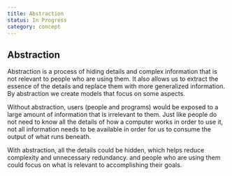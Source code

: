 ```yaml
---
title: Abstraction
status: In Progress
category: concept
---
```

## Abstraction

Abstraction is a process of hiding details and complex information that is not relevant to people who are using them. It also allows us to extract the essence of the details and replace them with more generalized information. By abstraction we create models that focus on some aspects.

Without abstraction, users (people and programs) would be exposed to a large amount of information that is irrelevant to them. Just like people do not need to know all the details of how a computer works in order to use it, not all information needs to be available in order for us to consume the output of what runs beneath. 

With abstraction, all the details could be hidden, which helps reduce complexity and unnecessary redundancy. and people who are using them could focus on what is relevant to accomplishing their goals.

